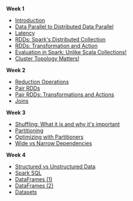 **Week 1**

* [Introduction](https://github.com/rohitvg/scala-spark-4/wiki/Introduction)
* [Data Parallel to Distributed Data Parallel](https://github.com/rohitvg/scala-spark-4/wiki/Data-Parallel-to-Distributed-Data-Parallel)
* [Latency](https://github.com/rohitvg/scala-spark-4/wiki/Latency)
* [RDDs: Spark's Distributed Collection](https://github.com/rohitvg/scala-spark-4/wiki/RDDs:-Spark's-Distributed-Collection)
* [RDDs: Transformation and Action](https://github.com/rohitvg/scala-spark-4/wiki/RDDs:-Transformation-and-Action)
* [Evaluation in Spark: Unlike Scala Collections!](https://github.com/rohitvg/scala-spark-4/wiki/Evaluation-in-Spark:-Unlike-Scala-Collections!)
* [Cluster Topology Matters!](https://github.com/rohitvg/scala-spark-4/wiki/Cluster-Topology-Matters!)

**Week 2**

* [Reduction Operations](https://github.com/rohitvg/scala-spark-4/wiki/Reduction-Operations)
* [Pair RDDs](https://github.com/rohitvg/scala-spark-4/wiki/Pair-RDDs)
* [Pair RDDs: Transformations and Actions](https://github.com/rohitvg/scala-spark-4/wiki/Pair-RDDs:-Transformations-and-Actions)
* [Joins](https://github.com/rohitvg/scala-spark-4/wiki/Joins)

**Week 3**

* [Shuffling: What it is and why it's important]()
* [Partitioning]()
* [Optimizing with Partitioners]()
* [Wide vs Narrow Dependencies]()

**Week 4**

* [Structured vs Unstructured Data]()
* [Spark SQL]()
* [DataFrames (1)]()
* [DataFrames (2)]()
* [Datasets]()
